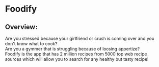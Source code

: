 # Foodify

## Overview:
Are you stressed because your girlfriend or crush is coming over and you don't know what to cook? 
<br/>
Are you a gymmer that is struggling because of loosing appertize? 
<br/>
Foodify is the app that has 2 million recipes from 5000 top web recipe sources which will allow you to search for any healthy but tasty recipe!
